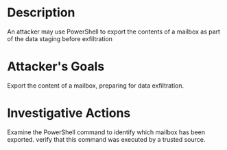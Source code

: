 # Description
An attacker may use PowerShell to export the contents of a mailbox as part of the data staging before exfiltration
# Attacker's Goals
Export the content of a mailbox, preparing for data exfiltration.
# Investigative Actions
Examine the PowerShell command to identify which mailbox has been exported.
verify that this command was executed by a trusted source.
